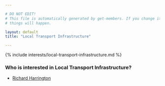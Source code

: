 ```yaml
---

# DO NOT EDIT!
# This file is automatically generated by get-members. If you change it, bad
# things will happen.

layout: default
title: "Local Transport Infrastructure"

---
```


{% include interests/local-transport-infrastructure.md %}

### Who is interested in Local Transport Infrastructure?


* [Richard Harrington](members/richard-harrington.html)
